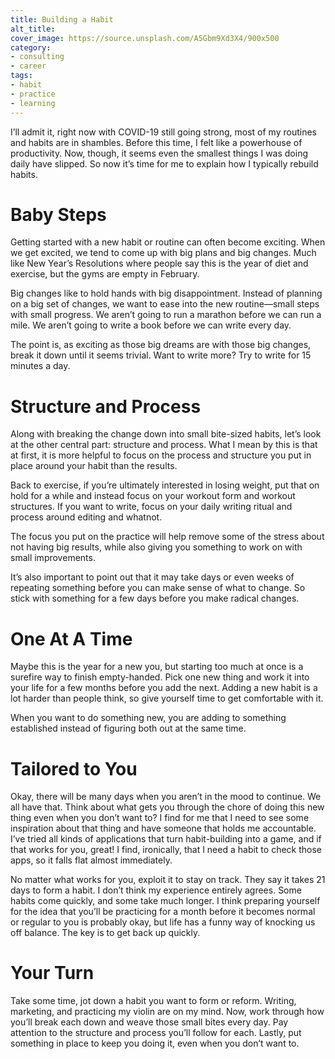 ```yaml
---
title: Building a Habit
alt_title:
cover_image: https://source.unsplash.com/A5Gbm9Xd3X4/900x500
category:
- consulting
- career
tags:
- habit
- practice
- learning
---
```

I’ll admit it, right now with COVID-19 still going strong, most of my routines and habits are in shambles. Before this time, I felt like a powerhouse of productivity. Now, though, it seems even the smallest things I was doing daily have slipped. So now it’s time for me to explain how I typically rebuild habits.

# Baby Steps

Getting started with a new habit or routine can often become exciting. When we get excited, we tend to come up with big plans and big changes. Much like New Year’s Resolutions where people say this is the year of diet and exercise, but the gyms are empty in February.

Big changes like to hold hands with big disappointment. Instead of planning on a big set of changes, we want to ease into the new routine—small steps with small progress. We aren’t going to run a marathon before we can run a mile. We aren’t going to write a book before we can write every day.

The point is, as exciting as those big dreams are with those big changes, break it down until it seems trivial. Want to write more? Try to write for 15 minutes a day.

# Structure and Process

Along with breaking the change down into small bite-sized habits, let’s look at the other central part: structure and process. What I mean by this is that at first, it is more helpful to focus on the process and structure you put in place around your habit than the results.

Back to exercise, if you’re ultimately interested in losing weight, put that on hold for a while and instead focus on your workout form and workout structures. If you want to write, focus on your daily writing ritual and process around editing and whatnot.

The focus you put on the practice will help remove some of the stress about not having big results, while also giving you something to work on with small improvements.

It’s also important to point out that it may take days or even weeks of repeating something before you can make sense of what to change. So stick with something for a few days before you make radical changes.

# One At A Time

Maybe this is the year for a new you, but starting too much at once is a surefire way to finish empty-handed. Pick one new thing and work it into your life for a few months before you add the next. Adding a new habit is a lot harder than people think, so give yourself time to get comfortable with it. 

When you want to do something new, you are adding to something established instead of figuring both out at the same time.

# Tailored to You

Okay, there will be many days when you aren’t in the mood to continue. We all have that. Think about what gets you through the chore of doing this new thing even when you don’t want to? I find for me that I need to see some inspiration about that thing and have someone that holds me accountable. I’ve tried all kinds of applications that turn habit-building into a game, and if that works for you, great! I find, ironically, that  I need a habit to check those apps, so it falls flat almost immediately.

No matter what works for you, exploit it to stay on track. They say it takes 21 days to form a habit. I don’t think my experience entirely agrees. Some habits come quickly, and some take much longer. I think preparing yourself for the idea that you’ll be practicing for a month before it becomes normal or regular to you is probably okay, but life has a funny way of knocking us off balance. The key is to get back up quickly.

# Your Turn

Take some time, jot down a habit you want to form or reform. Writing, marketing, and practicing my violin are on my mind. Now, work through how you’ll break each down and weave those small bites every day. Pay attention to the structure and process you’ll follow for each. Lastly, put something in place to keep you doing it, even when you don’t want to.
